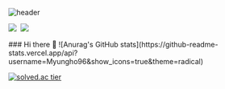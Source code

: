 ![header](https://capsule-render.vercel.app/api?type=slice&color=gradient&text=%20MyunghoKim%20%20&height=200&fontSize=100)
<p align="left">
<a href="mailto:facade960409@gmail.com" target="_blank"><img src="https://img.shields.io/badge/facade960409@gmail.com-ff0000?style=flat&logo=Gmail&logoColor=FFFFFF"/></a>&nbsp;
<a><img src="https://img.shields.io/badge/SSAFY-1428A0?style=flat&logo=Samsung&logoColor=FFFFFF"/></a>
</p>
### Hi there 👋
![Anurag's GitHub stats](https://github-readme-stats.vercel.app/api?username=Myungho96&show_icons=true&theme=radical)

[![solved.ac tier](http://mazassumnida.wtf/api/v2/generate_badge?boj=facade0409)](https://solved.ac/facade0409)



<!--
**Myungho96/Myungho96** is a ✨ _special_ ✨ repository because its `README.md` (this file) appears on your GitHub profile.

Here are some ideas to get you started:

- 🔭 I’m currently working on ...
- 🌱 I’m currently learning ...
- 👯 I’m looking to collaborate on ...
- 🤔 I’m looking for help with ...
- 💬 Ask me about ...
- 📫 How to reach me: ...
- 😄 Pronouns: ...
- ⚡ Fun fact: ...
-->
